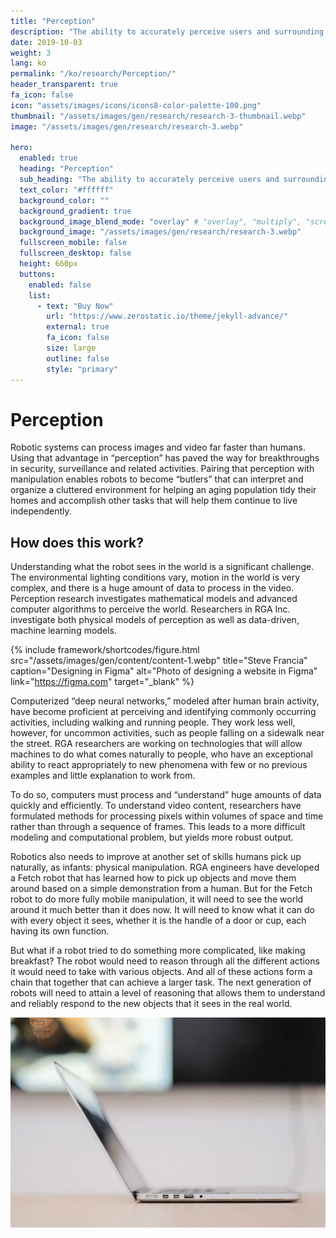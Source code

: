 ```yaml
---
title: "Perception"
description: "The ability to accurately perceive users and surrounding situations through various inputs, and to think comprehensively based on this understanding, is essential."
date: 2019-10-03
weight: 3
lang: ko
permalink: "/ko/research/Perception/"
header_transparent: true
fa_icon: false
icon: "assets/images/icons/icons8-color-palette-100.png"
thumbnail: "/assets/images/gen/research/research-3-thumbnail.webp"
image: "/assets/images/gen/research/research-3.webp"

hero:
  enabled: true
  heading: "Perception"
  sub_heading: "The ability to accurately perceive users and surrounding situations through various inputs, and to think comprehensively based on this understanding, is essential."
  text_color: "#ffffff"
  background_color: ""
  background_gradient: true
  background_image_blend_mode: "overlay" # "overlay", "multiply", "screen"
  background_image: "/assets/images/gen/research/research-3.webp"
  fullscreen_mobile: false
  fullscreen_desktop: false
  height: 660px
  buttons:
    enabled: false
    list:
      - text: "Buy Now"
        url: "https://www.zerostatic.io/theme/jekyll-advance/"
        external: true
        fa_icon: false
        size: large
        outline: false
        style: "primary"
---
```


# Perception

Robotic systems can process images and video far faster than humans. Using that advantage in “perception” has paved the way for breakthroughs in security, surveillance and related activities. 
Pairing that perception with manipulation enables robots to become “butlers” that can interpret and organize a cluttered environment for helping an aging population tidy their homes and accomplish other tasks that will help them continue to live independently. 

## How does this work? 

Understanding what the robot sees in the world is a significant challenge. 
The environmental lighting conditions vary, motion in the world is very complex, and there is a huge amount of data to process in the video. 
Perception research investigates mathematical models and advanced computer algorithms to perceive the world. 
Researchers in RGA Inc. investigate both physical models of perception as well as data-driven, machine learning models.

{% include framework/shortcodes/figure.html src="/assets/images/gen/content/content-1.webp" title="Steve Francia" caption="Designing in Figma" alt="Photo of designing a website in Figma" link="https://figma.com" target="_blank" %}

Computerized “deep neural networks,” modeled after human brain activity, have become proficient at perceiving and identifying commonly occurring activities, including walking and running people.
They work less well, however, for uncommon activities, such as people falling on a sidewalk near the street. 
RGA researchers are working on technologies that will allow machines to do what comes naturally to people, who have an exceptional ability to react appropriately to new phenomena with few or no previous examples and little explanation to work from.

To do so, computers must process and “understand” huge amounts of data quickly and efficiently. 
To understand video content, researchers have formulated methods for processing pixels within volumes of space and time rather than through a sequence of frames. 
This leads to a more difficult modeling and computational problem, but yields more robust output.

Robotics also needs to improve at another set of skills humans pick up naturally, as infants: physical manipulation. 
RGA engineers have developed a Fetch robot that has learned how to pick up objects and move them around based on a simple demonstration from a human. 
But for the Fetch robot to do more fully mobile manipulation, it will need to see the world around it much better than it does now. 
It will need to know what it can do with every object it sees, whether it is the handle of a door or cup, each having its own function. 

But what if a robot tried to do something more complicated, like making breakfast? 
The robot would need to reason through all the different actions it would need to take with various objects. 
And all of these actions form a chain that together that can achieve a larger task. 
The next generation of robots will need to attain a level of reasoning that allows them to understand and reliably respond to the new objects that it sees in the real world.


![Design In Figma](/assets/images/gen/content/content-2.webp)
